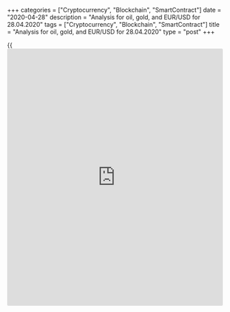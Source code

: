 +++
categories = ["Cryptocurrency", "Blockchain", "SmartContract"]
date = "2020-04-28"
description = "Analysis for oil, gold, and EUR/USD for 28.04.2020"
tags = ["Cryptocurrency", "Blockchain", "SmartContract"]
title = "Analysis for oil, gold, and EUR/USD for 28.04.2020"
type = "post"
+++

{{<iframe id="large-banner" src="https://www.bounty.group/#slide=4.0" width="100%" height="600" scrolling="no" style="border: 0px solid rgb(216, 221, 230); border-radius: 3px;">}}

April 28, 2020

April 28, 2020

Analysis for oil, gold, and EUR/USD for 28.04.2020Alex Rodiоnov

###  **USCrude –** **oil** ****

Oil medium-term downtrend continues, the key resistance hasn’t yet been
broken out. The key resistance is in the zone of [11.67 – 10.92]. I
don’t recommend selling oil, although the trend is down. I believe the
instrument is strongly oversold.

I suggests expecting the trend reversal up and buy the instrument then.
The trend will turn up when buyers break level 11.67 out and consolidate
the price above.

![LiteForex: Analysis for oil, gold, and EUR/USD for 28.04.2020][1]

Oil short-term trend is still up. The price reached the trend key
support [8.49 – 8.07] yesterday. The price tested the support and was
closed within the zone. The support has been broken out today at the
Asian session, but the price hasn’t yet been consolidated below. If the
price goes back to the support level and breaks through the local high
at 9.42 at the US or European session, there will be a buy pattern

![LiteForex: Analysis for oil, gold, and EUR/USD for 28.04.2020][2]



 **[USCrude][3]Trading ideas for today:  **

Buy according to the pattern in Intermediary Zone [8.49 - 8.07].
TakeProfit: 12.70. StopLoss: according to the pattern rules.

* * *

###  **XAUUSD – gold**

In the long-term chart, gold price is trading in the medium-term
uptrend, the upside target is to test Target Zone 5 [1757.2 - 1751.2].
The buy pattern emerged last week. The price has been now corrected down
to the mirror level, where one could enter long trades.

![LiteForex: Analysis for oil, gold, and EUR/USD for 28.04.2020][4]

Let us switch to the [daily](https://www.fintecher.org/2020/03/03/forex-trading-daily-strategy/) chart and analyze the short-term trend. It is
clear from the chart that the gold trend is up, the upside target is to
test the upper Target Zone [1760.0 - 1750.8].

The price was being corrected and testing the strong support Additional
Zone [1715.7 – 1714.4] yesterday. Today, the price has broken out this
support and reached the trend key support [1692.8 – 1688.2].

For today, I recommend entering short-term buy trades according to the
pattern in Intermediary Zone. A part of profits could be taken when the
high of April 23 is broken through.

![LiteForex: Analysis for oil, gold, and EUR/USD for 28.04.2020][5]



 **[XAUUSD][6] Trading ideas for today:**

Open/hold up middle-term buy trades according to the pattern in Target
Zone [1663.9 - 1655.6]. TakeProfit: 1738.0, Target Zone 5 [1757.2 -
1751.2]. StopLoss: according to the pattern rules.

* * *

###  **EURUSD – euro/dollar**

The euro-dollar is trading around the strong support Target Zone 2
[1.0803 - 1.0786]. The middle-term trend is down, so, TZ2 should be
broken soon. Once the price is consolidated below TZ 2, the next sell
target will be TZ 3 [1.0927 – 1.0909]. Until then, I recommend watching
the market situation.

![LiteForex: Analysis for oil, gold, and EUR/USD for 28.04.2020][7]

Traders were testing the key resistance of the short-term downtrend
[1.0827 - 1.0818]. There was a try to break this zone out, and buyers
succeeded in the momentum, but the price didn’t go above the previous
important high at 1.0856.

Finally, the US session closed the price in the resistance zone, and it
is trading down today. If the European session opens the price below
Intermediary Zone, there will be a signal to sell the EUR/USD. The sell
target will the low of last week.

An alternative scenario to buy: the price breaks out IZ and closes above
at the US session. In this case, on the retest of the broken-out zone,
we shall look for buy entries with a target at the upper Target Zone
[1.0927 – 1.0909] and a stop loss below the local low.

![LiteForex: Analysis for oil, gold, and EUR/USD for 28.04.2020][8]



 **[EURUSD][9] Trading ideas for today: **

Sell according to the pattern in Intermediary Zone [1.0827 - 1.0818].
TakeProfit: 1.0730. StopLoss: according to the pattern rules.

> IZ - Intermediary Zone: responsible for the price momentum reversing

>

> TZ - Target Zone: a zone that is 75% likely to be reached after IZ
breakout.

>

> GZ - Gold Zone: zone in the medium-term momentum.

>

> All zones are calculated based on the average [daily](https://www.fintecher.org/2020/03/03/forex-trading-daily-strategy/) price of the
instrument and margin requirements of the futures.

* * *

P.S. Did you like my article? Share it in social networks: it will be
the best “thank you" :)

Ask me questions and comment below. I’ll be glad to answer your
questions and give necessary explanations.

 **Useful links:**

  * I recommend trying to trade with a reliable broker [here][10]. The system allows you to trade by yourself or copy successful traders from all across the globe.
  * Use my promo-code BLOG for getting deposit bonus 50% on LiteForex platform. Just enter this code in the appropriate field while [depositing][11] your trading account.
  * Telegram channel with high-quality analytics, Forex reviews, training articles, and other useful things for traders <t.me/liteforex>

## Price chart of XAUUSD in real time mode

![Analysis for oil, gold, and EUR/USD for 28.04.2020][12]

The content of this article reflects the author’s opinion and does not
necessarily reflect the official position of LiteForex. The material
published on this page is provided for informational purposes only and
should not be considered as the provision of investment advice for the
purposes of Directive 2004/39/EC.

Rate this article:

{{value}}

( {{count}} {{title}} )

   1. cdn.liteforex.com/cache/uploads/blog_post/commodities/analytics/WTI_analysis_280420_1.png?w=30&s=7b033226fa1f61c96f85ff3554cc95e9
   2. cdn.liteforex.com/cache/uploads/blog_post/commodities/analytics/WTI_analysis_280420_2.png?w=30&s=3d8d07bdabad94bd1fc4f806cbe5ad82
   3. my.liteforex.com/trading?type=oil
   4. cdn.liteforex.com/cache/uploads/blog_post/commodities/analytics/XAUUSD_analysis_280420_1.png?w=30&s=04182c312522b9f43d7e791a7f90813e
   5. cdn.liteforex.com/cache/uploads/blog_post/commodities/analytics/XAUUSD_analysis_280420_2.png?w=30&s=1ecef2bd0570ba6fc40dcbe10074c497
   6. my.liteforex.com/trading/chart?symbol=XAUUSD&returnUrl=true
   7. cdn.liteforex.com/cache/uploads/blog_post/commodities/analytics/EURUSD_analysis_280420_1.png?w=30&s=26f102680e5856dd5beda1cd04e0939d
   8. cdn.liteforex.com/cache/uploads/blog_post/commodities/analytics/EURUSD_analysis_280420_2.png?w=30&s=1dc193f8fe0a0533ec96d69d959ade95
   9. my.liteforex.com/trading/chart?symbol=EURUSD
   10. my.liteforex.com/?category=analysts-opinions&slug=analysis-for-oil-gold-and-eurusd-for-28042020&openPopup=%2Fregistration%2Fpopup&utm_source=blog&utm_medium=article&utm_campaign=bonus
   11. my.liteforex.com/deposit/?category=analysts-opinions&slug=analysis-for-oil-gold-and-eurusd-for-28042020&promo_code=BLOG&utm_source=blog&utm_medium=article&utm_campaign=bonus
   12. cdn.liteforex.com/cache/uploads/blog_post/commodities/gold_135.jpeg?q=75&w=1000&s=851780193e868047cfbe664fe791e44f